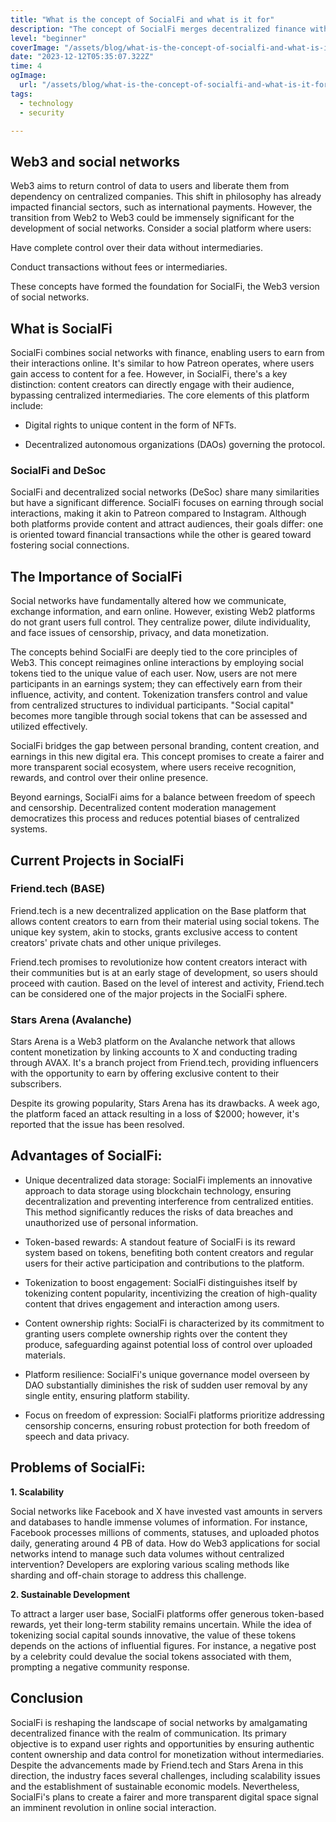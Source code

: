 ```yaml
---
title: "What is the concept of SocialFi and what is it for"
description: "The concept of SocialFi merges decentralized finance with social networks, granting users control over data, enabling content monetization, and fostering direct interaction without intermediaries. It aims to revolutionize the existing paradigm of social networks, creating a more equitable and transparent environment for online interaction."
level: "beginner"
coverImage: "/assets/blog/what-is-the-concept-of-socialfi-and-what-is-it-for/cover.png"
date: "2023-12-12T05:35:07.322Z"
time: 4
ogImage:
  url: "/assets/blog/what-is-the-concept-of-socialfi-and-what-is-it-for/cover.png"
tags:
  - technology
  - security

---
```



## Web3 and social networks
Web3 aims to return control of data to users and liberate them from dependency on centralized companies. This shift in philosophy has already impacted financial sectors, such as international payments. However, the transition from Web2 to Web3 could be immensely significant for the development of social networks. Consider a social platform where users:

Have complete control over their data without intermediaries.

Conduct transactions without fees or intermediaries.

These concepts have formed the foundation for SocialFi, the Web3 version of social networks.

## What is SocialFi

SocialFi combines social networks with finance, enabling users to earn from their interactions online. It's similar to how Patreon operates, where users gain access to content for a fee. However, in SocialFi, there's a key distinction: content creators can directly engage with their audience, bypassing centralized intermediaries. The core elements of this platform include:

- Digital rights to unique content in the form of NFTs.

- Decentralized autonomous organizations (DAOs) governing the protocol.

### SocialFi and DeSoc
SocialFi and decentralized social networks (DeSoc) share many similarities but have a significant difference. SocialFi focuses on earning through social interactions, making it akin to Patreon compared to Instagram. Although both platforms provide content and attract audiences, their goals differ: one is oriented toward financial transactions while the other is geared toward fostering social connections.

## The Importance of SocialFi

Social networks have fundamentally altered how we communicate, exchange information, and earn online. However, existing Web2 platforms do not grant users full control. They centralize power, dilute individuality, and face issues of censorship, privacy, and data monetization.

The concepts behind SocialFi are deeply tied to the core principles of Web3. This concept reimagines online interactions by employing social tokens tied to the unique value of each user. Now, users are not mere participants in an earnings system; they can effectively earn from their influence, activity, and content. Tokenization transfers control and value from centralized structures to individual participants. "Social capital" becomes more tangible through social tokens that can be assessed and utilized effectively.

SocialFi bridges the gap between personal branding, content creation, and earnings in this new digital era. This concept promises to create a fairer and more transparent social ecosystem, where users receive recognition, rewards, and control over their online presence.

Beyond earnings, SocialFi aims for a balance between freedom of speech and censorship. Decentralized content moderation management democratizes this process and reduces potential biases of centralized systems.

## Current Projects in SocialFi
### Friend.tech (BASE)
Friend.tech is a new decentralized application on the Base platform that allows content creators to earn from their material using social tokens. The unique key system, akin to stocks, grants exclusive access to content creators' private chats and other unique privileges.

Friend.tech promises to revolutionize how content creators interact with their communities but is at an early stage of development, so users should proceed with caution. Based on the level of interest and activity, Friend.tech can be considered one of the major projects in the SocialFi sphere.

### Stars Arena (Avalanche)
Stars Arena is a Web3 platform on the Avalanche network that allows content monetization by linking accounts to X and conducting trading through AVAX. It's a branch project from Friend.tech, providing influencers with the opportunity to earn by offering exclusive content to their subscribers.

Despite its growing popularity, Stars Arena has its drawbacks. A week ago, the platform faced an attack resulting in a loss of $2000; however, it's reported that the issue has been resolved.

## Advantages of SocialFi:

- Unique decentralized data storage: SocialFi implements an innovative approach to data storage using blockchain technology, ensuring decentralization and preventing interference from centralized entities. This method significantly reduces the risks of data breaches and unauthorized use of personal information.

- Token-based rewards: A standout feature of SocialFi is its reward system based on tokens, benefiting both content creators and regular users for their active participation and contributions to the platform.

- Tokenization to boost engagement: SocialFi distinguishes itself by tokenizing content popularity, incentivizing the creation of high-quality content that drives engagement and interaction among users.

- Content ownership rights: SocialFi is characterized by its commitment to granting users complete ownership rights over the content they produce, safeguarding against potential loss of control over uploaded materials.

- Platform resilience: SocialFi's unique governance model overseen by DAO substantially diminishes the risk of sudden user removal by any single entity, ensuring platform stability.

- Focus on freedom of expression: SocialFi platforms prioritize addressing censorship concerns, ensuring robust protection for both freedom of speech and data privacy.

## Problems of SocialFi:

**1. Scalability**

Social networks like Facebook and X have invested vast amounts in servers and databases to handle immense volumes of information. For instance, Facebook processes millions of comments, statuses, and uploaded photos daily, generating around 4 PB of data. How do Web3 applications for social networks intend to manage such data volumes without centralized intervention? Developers are exploring various scaling methods like sharding and off-chain storage to address this challenge.

**2. Sustainable Development**

To attract a larger user base, SocialFi platforms offer generous token-based rewards, yet their long-term stability remains uncertain. While the idea of tokenizing social capital sounds innovative, the value of these tokens depends on the actions of influential figures. For instance, a negative post by a celebrity could devalue the social tokens associated with them, prompting a negative community response.

## Conclusion

SocialFi is reshaping the landscape of social networks by amalgamating decentralized finance with the realm of communication. Its primary objective is to expand user rights and opportunities by ensuring authentic content ownership and data control for monetization without intermediaries. Despite the advancements made by Friend.tech and Stars Arena in this direction, the industry faces several challenges, including scalability issues and the establishment of sustainable economic models. Nevertheless, SocialFi's plans to create a fairer and more transparent digital space signal an imminent revolution in online social interaction.

